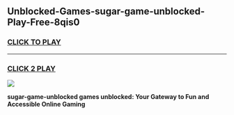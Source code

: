 
## Unblocked-Games-sugar-game-unblocked-Play-Free-8qis0
<h3>
<a href="https://premium76.site?title=sugar-game-unblocked&ref=20M">CLICK TO PLAY</a></h3>
<hr>

<h3>
<a href="https://premium76.site?title=sugar-game-unblocked&ref=20M">CLICK 2 PLAY</a>
  
</h3>

<a href="https://premium76.site?title=sugar-game-unblocked&ref=19M"><img src="https://clearcache.store/games.png"></a>


**sugar-game-unblocked games unblocked: Your Gateway to Fun and Accessible Online Gaming**
